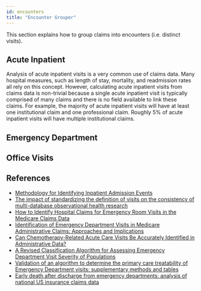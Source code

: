 ```yaml
---
id: encounters
title: "Encounter Grouper"
---
```

This section explains how to group claims into encounters (i.e. distinct visits).

## Acute Inpatient
Analysis of acute inpatient visits is a very common use of claims data.  Many hospital measures, such as length of stay, mortality, and readmission rates all rely on this concept.  However, calculating acute inpatient visits from claims data is non-trivial because a single acute inpatient visit is typically comprised of many claims and there is no field available to link these claims.  For example, the majority of acute inpatient visits will have at least one institutional claim and one professional claim.  Roughly 5% of acute inpatient visits will have multiple institutional claims.

## Emergency Department

## Office Visits

## References 

- [Methodology for Identifying Inpatient Admission Events](https://www.medinsight.milliman.com/en/healthcare-analytics/methodology-for-identifying-inpatient-admission-events)
- [The impact of standardizing the definition of visits on the consistency of multi-database observational health research](https://bmcmedresmethodol.biomedcentral.com/articles/10.1186/s12874-015-0001-6)
- [How to Identify Hospital Claims for Emergency Room Visits in the Medicare Claims Data](https://resdac.org/articles/how-identify-hospital-claims-emergency-room-visits-medicare-claims-data)
- [Identification of Emergency Department Visits in Medicare Administrative Claims: Approaches and Implications](https://www.ncbi.nlm.nih.gov/pmc/articles/PMC5905698/)
- [Can Chemotherapy-Related Acute Care Visits Be Accurately Identified in Administrative Data?](https://ascopubs.org/doi/full/10.1200/JOP.2017.023697)
- [A Revised Classification Algorithm for Assessing Emergency Department Visit Severity of Populations](https://www.ajmc.com/view/a-revised-classification-algorithm-for-assessing-emergency-department-visit-severity-of-populations)
- [Validation of an algorithm to determine the primary care treatability of Emergency Department visits: supplementary methods and tables](https://bmjopen.bmj.com/content/bmjopen/6/8/e011739/DC3/embed/inline-supplementary-material-3.pdf?download=true)
- [Early death after discharge from emergency departments: analysis of national US insurance claims data](https://www.bmj.com/content/356/bmj.j239)